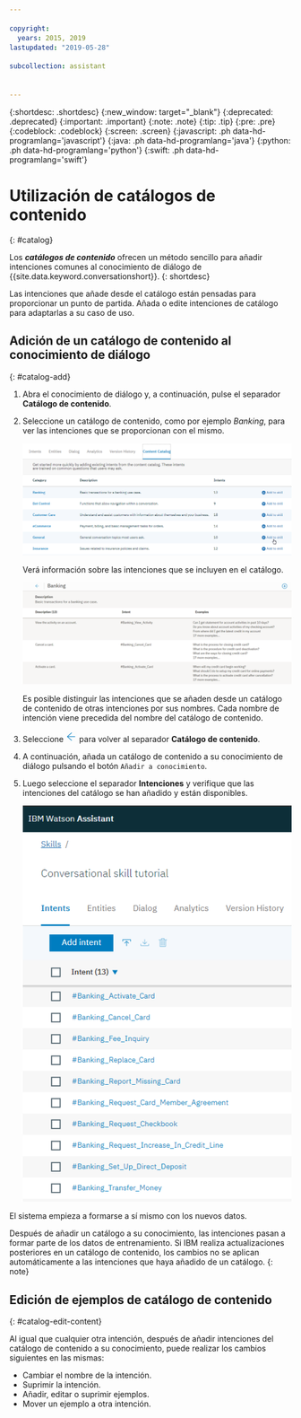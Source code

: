```yaml
---

copyright:
  years: 2015, 2019
lastupdated: "2019-05-28"

subcollection: assistant


---
```


{:shortdesc: .shortdesc}
{:new_window: target="_blank"}
{:deprecated: .deprecated}
{:important: .important}
{:note: .note}
{:tip: .tip}
{:pre: .pre}
{:codeblock: .codeblock}
{:screen: .screen}
{:javascript: .ph data-hd-programlang='javascript'}
{:java: .ph data-hd-programlang='java'}
{:python: .ph data-hd-programlang='python'}
{:swift: .ph data-hd-programlang='swift'}

# Utilización de catálogos de contenido
{: #catalog}

Los ***catálogos de contenido*** ofrecen un método sencillo para añadir intenciones comunes al conocimiento de diálogo de {{site.data.keyword.conversationshort}}.
{: shortdesc}

Las intenciones que añade desde el catálogo están pensadas para proporcionar un punto de partida. Añada o edite intenciones de catálogo para adaptarlas a su caso de uso.

## Adición de un catálogo de contenido al conocimiento de diálogo
{: #catalog-add}

1.  Abra el conocimiento de diálogo y, a continuación, pulse el separador **Catálogo de contenido**.

1.  Seleccione un catálogo de contenido, como por ejemplo *Banking*, para ver las intenciones que se proporcionan con el mismo.

    ![Captura de pantalla que muestra los catálogos disponibles](images/catalog_overview.png)

    Verá información sobre las intenciones que se incluyen en el catálogo.

    ![Captura de pantalla que muestra las intenciones de la categoría Banking](images/catalog_open.png)

    Es posible distinguir las intenciones que se añaden desde un catálogo de contenido de otras intenciones por sus nombres. Cada nombre de intención viene precedida del nombre del catálogo de contenido.

1.  Seleccione ![Flecha de cierre](images/close_arrow.png) para volver al separador **Catálogo de contenido**.

1.  A continuación, añada un catálogo de contenido a su conocimiento de diálogo pulsando el botón `Añadir a conocimiento`.

1.  Luego seleccione el separador **Intenciones** y verifique que las intenciones del catálogo se han añadido y están disponibles.

    ![Captura de pantalla que muestras las intenciones de la categoría Banking en el separador Intenciones](images/catalog_intents.png)

El sistema empieza a formarse a sí mismo con los nuevos datos.

Después de añadir un catálogo a su conocimiento, las intenciones pasan a formar parte de los datos de entrenamiento. Si IBM realiza actualizaciones posteriores en un catálogo de contenido, los cambios no se aplican automáticamente a las intenciones que haya añadido de un catálogo.
{: note}

## Edición de ejemplos de catálogo de contenido
{: #catalog-edit-content}

Al igual que cualquier otra intención, después de añadir intenciones del catálogo de contenido a su conocimiento, puede realizar los cambios siguientes en las mismas:

- Cambiar el nombre de la intención.
- Suprimir la intención.
- Añadir, editar o suprimir ejemplos.
- Mover un ejemplo a otra intención.
